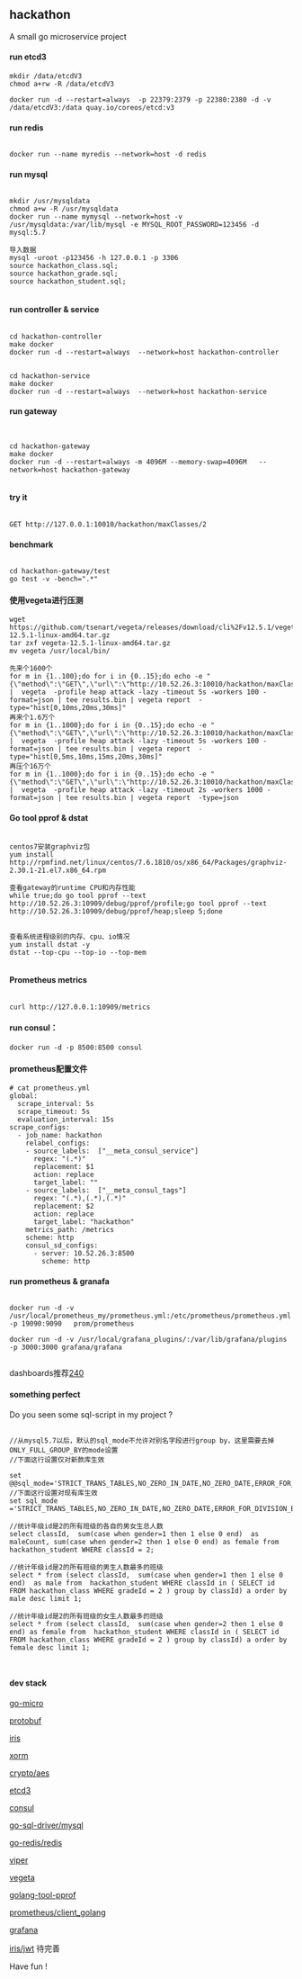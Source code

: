 ## hackathon 

A small go microservice  project



#### run etcd3

```
mkdir /data/etcdV3
chmod a+rw -R /data/etcdV3

docker run -d --restart=always  -p 22379:2379 -p 22380:2380 -d -v /data/etcdV3:/data quay.io/coreos/etcd:v3

```


#### run redis

```

docker run --name myredis --network=host -d redis

```

#### run mysql

```

mkdir /usr/mysqldata
chmod a+w -R /usr/mysqldata
docker run --name mymysql --network=host -v /usr/mysqldata:/var/lib/mysql -e MYSQL_ROOT_PASSWORD=123456 -d mysql:5.7

导入数据
mysql -uroot -p123456 -h 127.0.0.1 -p 3306
source hackathon_class.sql;
source hackathon_grade.sql;
source hackathon_student.sql;


```

#### run controller & service

```

cd hackathon-controller
make docker
docker run -d --restart=always  --network=host hackathon-controller


cd hackathon-service
make docker
docker run -d --restart=always  --network=host hackathon-service

```


#### run gateway


```


cd hackathon-gateway
make docker
docker run -d --restart=always -m 4096M --memory-swap=4096M   --network=host hackathon-gateway


```


#### try it 


```

GET http://127.0.0.1:10010/hackathon/maxClasses/2

```


#### benchmark

```

cd hackathon-gateway/test
go test -v -bench=".*"

```

#### 使用vegeta进行压测
```
wget https://github.com/tsenart/vegeta/releases/download/cli%2Fv12.5.1/vegeta-12.5.1-linux-amd64.tar.gz
tar zxf vegeta-12.5.1-linux-amd64.tar.gz
mv vegeta /usr/local/bin/

先来个1600个
for m in {1..100};do for i in {0..15};do echo -e "{\"method\":\"GET\",\"url\":\"http://10.52.26.3:10010/hackathon/maxClasses/$i\"}";done;done |  vegeta  -profile heap attack -lazy -timeout 5s -workers 100 -format=json | tee results.bin | vegeta report  -type="hist[0,10ms,20ms,30ms]"
再来个1.6万个
for m in {1..1000};do for i in {0..15};do echo -e "{\"method\":\"GET\",\"url\":\"http://10.52.26.3:10010/hackathon/maxClasses/$i\"}";done;done |  vegeta  -profile heap attack -lazy -timeout 5s -workers 100 -format=json | tee results.bin | vegeta report  -type="hist[0,5ms,10ms,15ms,20ms,30ms]"
再压个16万个
for m in {1..1000};do for i in {0..15};do echo -e "{\"method\":\"GET\",\"url\":\"http://10.52.26.3:10010/hackathon/maxClasses/$i\"}";done;done |  vegeta  -profile heap attack -lazy -timeout 2s -workers 1000 -format=json | tee results.bin | vegeta report  -type=json
```

#### Go tool pprof & dstat

```

centos7安装graphviz包
yum install http://rpmfind.net/linux/centos/7.6.1810/os/x86_64/Packages/graphviz-2.30.1-21.el7.x86_64.rpm

查看gateway的runtime CPU和内存性能
while true;do go tool pprof --text  http://10.52.26.3:10909/debug/pprof/profile;go tool pprof --text  http://10.52.26.3:10909/debug/pprof/heap;sleep 5;done


查看系统进程级别的内存、cpu、io情况
yum install dstat -y
dstat --top-cpu --top-io --top-mem


```


#### Prometheus  metrics

```

curl http://127.0.0.1:10909/metrics

```

#### run consul：
```
docker run -d -p 8500:8500 consul
```


#### prometheus配置文件

```
# cat prometheus.yml
global:
  scrape_interval: 5s
  scrape_timeout: 5s
  evaluation_interval: 15s
scrape_configs:
  - job_name: hackathon
    relabel_configs:
    - source_labels:  ["__meta_consul_service"]
      regex: "(.*)"
      replacement: $1
      action: replace
      target_label: ""
    - source_labels:  ["__meta_consul_tags"]
      regex: "(.*),(.*),(.*)"
      replacement: $2
      action: replace
      target_label: "hackathon"
    metrics_path: /metrics
    scheme: http
    consul_sd_configs:
      - server: 10.52.26.3:8500
        scheme: http
```

#### run prometheus & granafa
```

docker run -d -v /usr/local/prometheus_my/prometheus.yml:/etc/prometheus/prometheus.yml -p 19090:9090   prom/prometheus

docker run -d -v /usr/local/grafana_plugins/:/var/lib/grafana/plugins -p 3000:3000 grafana/grafana


```

dashboards推荐[240](https://grafana.com/dashboards/240)


#### something perfect


Do you seen some sql-script in my project ?



```

//从mysql5.7以后，默认的sql_mode不允许对别名字段进行group by，这里需要去掉ONLY_FULL_GROUP_BY的mode设置
//下面这行设置仅对新款库生效

set @@sql_mode='STRICT_TRANS_TABLES,NO_ZERO_IN_DATE,NO_ZERO_DATE,ERROR_FOR_DIVISION_BY_ZERO,NO_AUTO_CREATE_USER,NO_ENGINE_SUBSTITUTION';
//下面这行设置对现有库生效
set sql_mode ='STRICT_TRANS_TABLES,NO_ZERO_IN_DATE,NO_ZERO_DATE,ERROR_FOR_DIVISION_BY_ZERO,NO_AUTO_CREATE_USER,NO_ENGINE_SUBSTITUTION';

//统计年级id是2的所有班级的各自的男女生总人数
select classId,  sum(case when gender=1 then 1 else 0 end)  as maleCount, sum(case when gender=2 then 1 else 0 end) as female from  hackathon_student WHERE classId = 2;

//统计年级id是2的所有班级的男生人数最多的班级
select * from (select classId,  sum(case when gender=1 then 1 else 0 end)  as male from  hackathon_student WHERE classId in ( SELECT id FROM hackathon_class WHERE gradeId = 2 ) group by classId) a order by male desc limit 1;

//统计年级id是2的所有班级的女生人数最多的班级
select * from (select classId,  sum(case when gender=2 then 1 else 0 end) as female from  hackathon_student WHERE classId in ( SELECT id FROM hackathon_class WHERE gradeId = 2 ) group by classId) a order by female desc limit 1;



```


#### dev stack

[go-micro](https://github.com/micro/go-micro)

[protobuf](https://github.com/golang/protobuf)

[iris](https://github.com/kataras/iris)

[xorm](https://github.com/go-xorm/xorm)

[crypto/aes](https://golang.google.cn/pkg/crypto/aes/)

[etcd3](https://github.com/micro/go-plugins/tree/master/registry/etcdv3)

[consul](https://www.consul.io/docs/agent/services.html)

[go-sql-driver/mysql](https://github.com/go-sql-driver/mysql)

[go-redis/redis](https://github.com/go-redis/redis)

[viper](https://github.com/spf13/viper)

[vegeta](https://github.com/tsenart/vegeta)

[golang-tool-pprof](https://github.com/iotd/jackliu-go-programming-note/blob/master/Golang-tool-pprof.md)

[prometheus/client_golang](https://github.com/prometheus/client_golang/tree/master/prometheus/promhttp)

[grafana](https://grafana.com/dashboards/240)


[iris/jwt](https://studyiris.com/example/exper/jwt.html)  待完善




Have fun !
